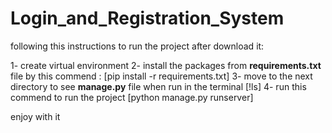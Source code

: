 # Login_and_Registration_System

following this instructions to run the project after download it:

1- create virtual environment
2- install the packages from **requirements.txt** file by this commend : [pip install -r requirements.txt]
3- move to the next directory to see **manage.py** file when run in the terminal [!ls]
4- run this commend to run the project [python manage.py runserver]

enjoy with it
